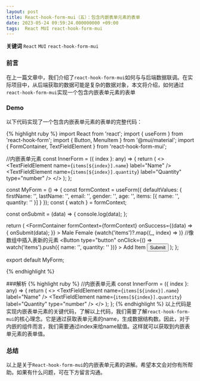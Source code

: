 ```yaml
---
layout: post
title: React-hook-form-mui（五）：包含内嵌表单元素的表单
date: 2023-05-24 09:59:24.000000000 +09:00
tags:  React MUI react-hook-form-mui
---
```


**关键词** `React` `MUI`  `react-hook-form-mui`

### 前言
在上一篇文章中，我们介绍了`react-hook-form-mui`如何与与后端数据联调。在实际项目中，从后端获取的数据可能是复杂的数据对象，本文将介绍，如何通过`react-hook-form-mui`实现一个包含内嵌表单元素的表单

### Demo
以下代码实现了一个包含内嵌表单元素的表单的完整代码：

{% highlight ruby %}
import React from 'react';
import { useForm } from 'react-hook-form';
import { Button, MenuItem } from '@mui/material';
import { FormContainer, TextFieldElement } from 'react-hook-form-mui';

//内嵌表单元素
const InnerForm = ({ index }: any) => {
  return (
    <>
      <TextFieldElement name={`items[${index}].name`} label="Name" />
      <TextFieldElement
        name={`items[${index}].quantity`}
        label="Quantity"
        type="number"
      />
    </>
  );
};

const MyForm = () => {
  const formContext = useForm({
    defaultValues: {
      firstName: '',
      lastName: '',
      email: '',
      gender: '',
      age: '',
      items: [{ name: '', quantity: '' }]
    }
  });
  const { watch } = formContext;

  const onSubmit = (data) => {
    console.log(data);
  };

  return (
    <FormContainer
      formContext={formContext}
      onSuccess={(data) => {
        onSubmit(data);
      }}
    >
      <TextFieldElement name="firstName" label="First Name" />
      <TextFieldElement name="lastName" label="Last Name" />
      <TextFieldElement name="email" label="Email" />
      <TextFieldElement select name="gender" label="Gender">
        <MenuItem value="male">Male</MenuItem>
        <MenuItem value="female">Female</MenuItem>
      </TextFieldElement>
      <TextFieldElement name="age" label="Age" type="number" />
      {watch('items')?.map((_, index) =>
        <InnerForm key={index} index={index} />
      )}
      //像数组中插入表新的元素
      <Button
        type="button"
        onClick={() => watch('items').push({ name: '', quantity: '' })}
      >
        Add Item
      </Button>
      <Button type="submit">Submit</Button>
    </FormContainer>
  );
};

export default MyForm;

{% endhighlight %}

###解析
{% highlight ruby %}
//内嵌表单元素
const InnerForm = ({ index }: any) => {
  return (
    <>
      <TextFieldElement name={`items[${index}].name`} label="Name" />
      <TextFieldElement
        name={`items[${index}].quantity`}
        label="Quantity"
        type="number"
      />
    </>
  );
};
{% endhighlight %}
以上代码是实现内嵌表单元素的关键代码，了解以上代码，我们需要了解`react-hook-form-mui`的核心理念。它是通过获取表单元素的name，生成数据结构数。因此，对于内嵌的组件而言，我们需要通过index来给name赋值。这样就可以获取到内嵌表单元素的表单值。

### 总结
以上是关于`React-hook-form-mui`的内嵌表单元素的讲解。希望本文会对你有所帮助。如果有什么问题，可在下方留言沟通。